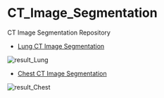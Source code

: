 # CT_Image_Segmentation
CT Image Segmentation Repository 

- [Lung CT Image Segmentation](https://github.com/Byeon-MJ/CT_Image_Segmentation/blob/main/CT_Lung_Image_Segmentation_Keras.ipynb)

![result_Lung](https://user-images.githubusercontent.com/69300448/217116875-b556b1fa-1ad9-42b7-b0d1-ffbcfc234328.png)

- [Chest CT Image Segmentation](https://github.com/Byeon-MJ/CT_Image_Segmentation/blob/main/CT_Chest_Image_Segmentation_Unet.ipynb)

![result_Chest](https://user-images.githubusercontent.com/69300448/217116892-fbfc9047-4609-42a2-b8e3-2ec08cf705d8.png)
